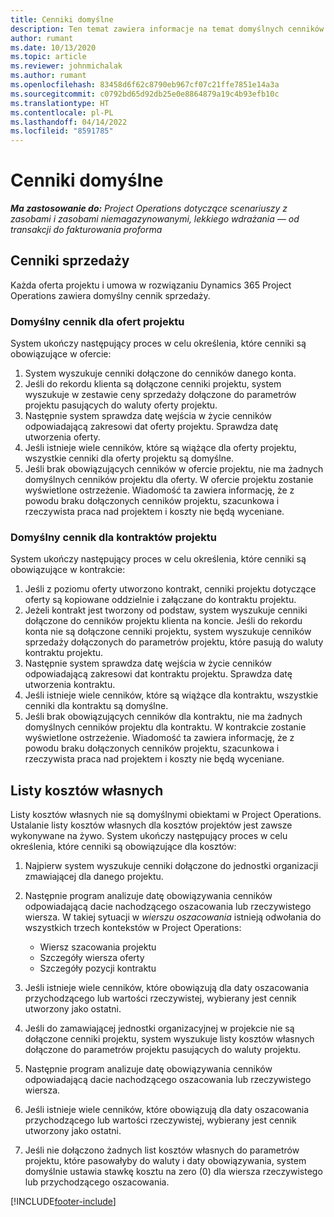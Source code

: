 ```yaml
---
title: Cenniki domyślne
description: Ten temat zawiera informacje na temat domyślnych cenników sprzedaży i kosztów w Project Operations.
author: rumant
ms.date: 10/13/2020
ms.topic: article
ms.reviewer: johnmichalak
ms.author: rumant
ms.openlocfilehash: 83458d6f62c8790eb967cf07c21ffe7851e14a3a
ms.sourcegitcommit: c0792bd65d92db25e0e8864879a19c4b93efb10c
ms.translationtype: HT
ms.contentlocale: pl-PL
ms.lasthandoff: 04/14/2022
ms.locfileid: "8591785"
---
```

# <a name="default-price-lists"></a>Cenniki domyślne

_**Ma zastosowanie do:** Project Operations dotyczące scenariuszy z zasobami i zasobami niemagazynowanymi, lekkiego wdrażania — od transakcji do fakturowania proforma_

## <a name="sales-price-lists"></a>Cenniki sprzedaży

Każda oferta projektu i umowa w rozwiązaniu Dynamics 365 Project Operations zawiera domyślny cennik sprzedaży. 

### <a name="price-list-default-on-project-quotes"></a>Domyślny cennik dla ofert projektu
System ukończy następujący proces w celu określenia, które cenniki są obowiązujące w ofercie:

1. System wyszukuje cenniki dołączone do cenników danego konta. 
2. Jeśli do rekordu klienta są dołączone cenniki projektu, system wyszukuje w zestawie ceny sprzedaży dołączone do parametrów projektu pasujących do waluty oferty projektu.
3. Następnie system sprawdza datę wejścia w życie cenników odpowiadającą zakresowi dat oferty projektu. Sprawdza datę utworzenia oferty.
4. Jeśli istnieje wiele cenników, które są wiążące dla oferty projektu, wszystkie cenniki dla oferty projektu są domyślne.
5. Jeśli brak obowiązujących cenników w ofercie projektu, nie ma żadnych domyślnych cenników projektu dla oferty. W ofercie projektu zostanie wyświetlone ostrzeżenie. Wiadomość ta zawiera informację, że z powodu braku dołączonych cenników projektu, szacunkowa i rzeczywista praca nad projektem i koszty nie będą wyceniane.

### <a name="price-list-default-on-project-contracts"></a>Domyślny cennik dla kontraktów projektu 
System ukończy następujący proces w celu określenia, które cenniki są obowiązujące w kontrakcie:

1. Jeśli z poziomu oferty utworzono kontrakt, cenniki projektu dotyczące oferty są kopiowane oddzielnie i załączane do kontraktu projektu.
2. Jeżeli kontrakt jest tworzony od podstaw, system wyszukuje cenniki dołączone do cenników projektu klienta na koncie. Jeśli do rekordu konta nie są dołączone cenniki projektu, system wyszukuje cenników sprzedaży dołączonych do parametrów projektu, które pasują do waluty kontraktu projektu.
4. Następnie system sprawdza datę wejścia w życie cenników odpowiadającą zakresowi dat kontraktu projektu. Sprawdza datę utworzenia kontraktu.
5. Jeśli istnieje wiele cenników, które są wiążące dla kontraktu, wszystkie cenniki dla kontraktu są domyślne.
6. Jeśli brak obowiązujących cenników dla kontraktu, nie ma żadnych domyślnych cenników projektu dla kontraktu. W kontrakcie zostanie wyświetlone ostrzeżenie. Wiadomość ta zawiera informację, że z powodu braku dołączonych cenników projektu, szacunkowa i rzeczywista praca nad projektem i koszty nie będą wyceniane.

## <a name="cost-price-lists"></a>Listy kosztów własnych

Listy kosztów własnych nie są domyślnymi obiektami w Project Operations. Ustalanie listy kosztów własnych dla kosztów projektów jest zawsze wykonywane na żywo. System ukończy następujący proces w celu określenia, które cenniki są obowiązujące dla kosztów:

1. Najpierw system wyszukuje cenniki dołączone do jednostki organizacji zmawiającej dla danego projektu.
2. Następnie program analizuje datę obowiązywania cenników odpowiadającą dacie nachodzącego oszacowania lub rzeczywistego wiersza. W takiej sytuacji w *wierszu oszacowania* istnieją odwołania do wszystkich trzech kontekstów w Project Operations:

    - Wiersz szacowania projektu
    - Szczegóły wiersza oferty
    - Szczegóły pozycji kontraktu
  
3. Jeśli istnieje wiele cenników, które obowiązują dla daty oszacowania przychodzącego lub wartości rzeczywistej, wybierany jest cennik utworzony jako ostatni.
4. Jeśli do zamawiającej jednostki organizacyjnej w projekcie nie są dołączone cenniki projektu, system wyszukuje listy kosztów własnych dołączone do parametrów projektu pasujących do waluty projektu.
5. Następnie program analizuje datę obowiązywania cenników odpowiadającą dacie nachodzącego oszacowania lub rzeczywistego wiersza. 
6. Jeśli istnieje wiele cenników, które obowiązują dla daty oszacowania przychodzącego lub wartości rzeczywistej, wybierany jest cennik utworzony jako ostatni.
7. Jeśli nie dołączono żadnych list kosztów własnych do parametrów projektu, które pasowałyby do waluty i daty obowiązywania, system domyślnie ustawia stawkę kosztu na zero (0) dla wiersza rzeczywistego lub przychodzącego oszacowania.


[!INCLUDE[footer-include](../includes/footer-banner.md)]